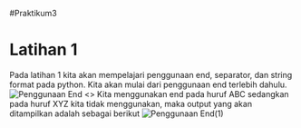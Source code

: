 #Praktikum3
# Latihan 1
Pada latihan 1 kita akan mempelajari penggunaan end, separator, dan string format pada python. Kita akan mulai dari penggunaan end terlebih dahulu.
![Penggunaan End](https://user-images.githubusercontent.com/116176746/199726369-8bb9da05-d4e3-4be2-9cd1-964da5eb7415.png)
<>
Kita menggunakan end pada huruf ABC sedangkan pada huruf XYZ kita tidak menggunakan, maka output yang akan ditampilkan adalah sebagai berikut
![Penggunaan End(1)](https://user-images.githubusercontent.com/116176746/199726379-85cb36de-0932-4b07-b7e8-ec1501be4431.png)
